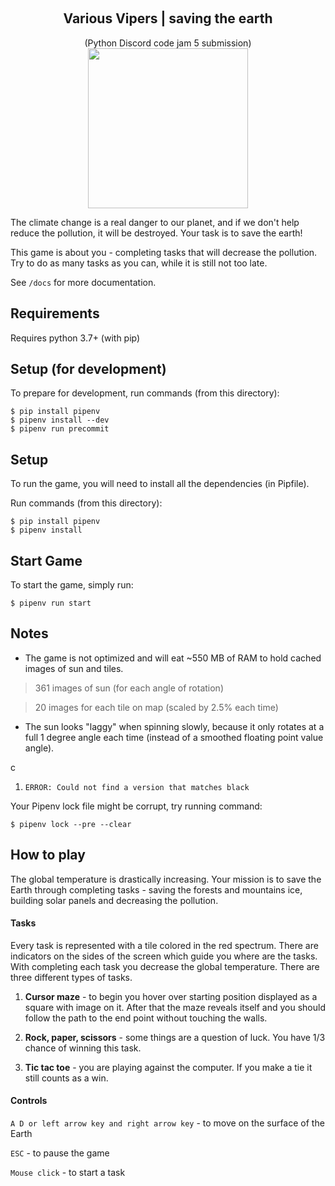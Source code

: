 ﻿﻿<h2 align="center">Various Vipers | saving the earth</h2><p align="center">  (Python Discord code jam 5 submission)<br>  <img src="https://i.imgur.com/S14ouvw.png" width="256"></p>The climate change is a real danger to our planet, and if we don't help reduce the pollution, it will be destroyed. Your task is to save the earth!This game is about you - completing tasks that will decrease the pollution. Try to do as many tasks as you can, while it is still not too late.See `/docs` for more documentation.## RequirementsRequires python 3.7+ (with pip)## Setup (for development)To prepare for development, run commands (from this directory):```$ pip install pipenv$ pipenv install --dev$ pipenv run precommit```## SetupTo run the game, you will need to install all the dependencies (in Pipfile).Run commands (from this directory):```$ pip install pipenv$ pipenv install```## Start GameTo start the game, simply run:`$ pipenv run start`## Notes* The game is not optimized and will eat ~550 MB of RAM to hold cached images of sun and tiles.> 361 images of sun (for each angle of rotation)> 20 images for each tile on map (scaled by 2.5% each time)* The sun looks "laggy" when spinning slowly, because it only rotates at a full 1 degree angle each time (instead of a smoothed floating point value angle).c1) `ERROR: Could not find a version that matches black`Your Pipenv lock file might be corrupt, try running command:```$ pipenv lock --pre --clear```## How to playThe global temperature is drastically increasing. Your mission is to save the Earth through completing tasks - saving the forests and mountains ice, building solar panels and decreasing the pollution.#### TasksEvery task is represented with a tile colored in the red spectrum.There are indicators on the sides of the screen which guide you where are the tasks.With completing each task you decrease the global temperature.There are three different types of tasks.1) **Cursor maze** - to begin you hover over starting position displayed as a square with image on it. After that the maze reveals itself and you should follow the path to the end point without touching the walls.2) **Rock, paper, scissors** - some things are a question of luck. You have 1/3 chance of winning this task.3) **Tic tac toe** - you are playing against the computer. If you make a tie it still counts as a win.#### Controls`A D or left arrow key and right arrow key` - to move on the surface of the Earth`ESC` - to pause the game`Mouse click` - to start a task